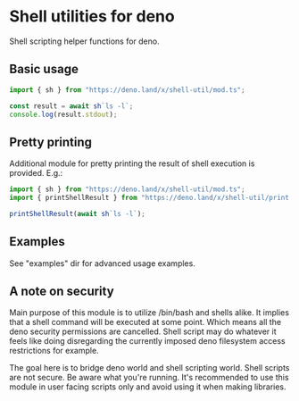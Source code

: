 # Shell utilities for deno

Shell scripting helper functions for deno.

## Basic usage

```typescript
import { sh } from "https://deno.land/x/shell-util/mod.ts";

const result = await sh`ls -l`;
console.log(result.stdout);
```

## Pretty printing

Additional module for pretty printing the result of shell execution is provided. E.g.:

```typescript
import { sh } from "https://deno.land/x/shell-util/mod.ts";
import { printShellResult } from "https://deno.land/x/shell-util/print.ts";

printShellResult(await sh`ls -l`);
```

## Examples

See "examples" dir for advanced usage examples.

## A note on security

Main purpose of this module is to utilize /bin/bash and shells alike. It implies that a shell command will be executed at some point. Which means all the deno security permissions are cancelled. Shell script may do whatever it feels like doing disregarding the currently imposed deno filesystem access restrictions for example.

The goal here is to bridge deno world and shell scripting world. Shell scripts are not secure. Be aware what you're running. It's recommended to use this module in user facing scripts only and avoid using it when making libraries.